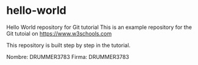 # hello-world
Hello World repository for Git tutorial
This is an example repository for the Git tutoial on https://www.w3schools.com

This repository is built step by step in the tutorial.

Nombre: DRUMMER3783
Firma: DRUMMER3783
